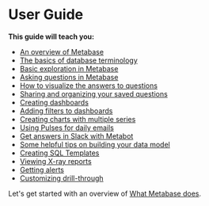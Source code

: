 # User Guide

**This guide will teach you:**

*   [An overview of Metabase](01-what-is-metabase.md)
*   [The basics of database terminology](02-database-basics.md)
*   [Basic exploration in Metabase](03-basic-exploration.md)
*   [Asking questions in Metabase](04-asking-questions.md)
*   [How to visualize the answers to questions](05-visualizing-results.md)
*   [Sharing and organizing your saved questions](06-sharing-answers.md)
*   [Creating dashboards](07-dashboards.md)
*   [Adding filters to dashboards](08-dashboard-filters.md)
*   [Creating charts with multiple series](09-multi-series-charting.md)
*   [Using Pulses for daily emails](10-pulses.md)
*   [Get answers in Slack with Metabot](11-metabot.md)
*   [Some helpful tips on building your data model](12-data-model-reference.md)
*   [Creating SQL Templates](13-sql-parameters.md)
*   [Viewing X-ray reports](14-x-rays.md)
*   [Getting alerts](15-alerts.md)
*   [Customizing drill-through](16-customizing.drill-through.md)

Let's get started with an overview of [What Metabase does](01-what-is-metabase.md).

